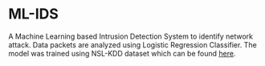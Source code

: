 # ML-IDS
A Machine Learning based Intrusion Detection System to identify network attack. Data packets are analyzed using Logistic Regression Classifier. The model was trained using NSL-KDD dataset which can be found [here](https://www.kaggle.com/datasets/hassan06/nslkdd).
